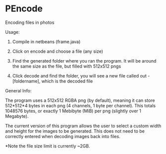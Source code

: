 # PEncode
Encoding files in photos

Usage:

1) Compile in netbeans (frame.java)

2) Click on encode and choose a file (any size)

3) Find the generated folder where you ran the program. It will be around the same size as the file, but filled with 512x512 pngs

4) Click decode and find the folder, you will see a new file called out - [foldername], which is the decoded file

General Info:

The program uses a 512x512 RGBA png (by default), meaning it can store 512\*512\*4 bytes in each png (4 channels, 1 byte per channel). This totals 1048576 bytes, or exactly 1 Mebibyte (MiB) per png (slightly over 1 Megabyte).

The current version of this program allows the user to select a custom width and height for the images to be generated. This does not need to be correctly entered when decoding images back into files.

\*Note the file size limit is currently ~2GB.
